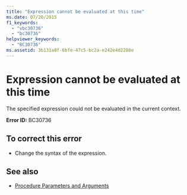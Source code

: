 ```yaml
---
title: "Expression cannot be evaluated at this time"
ms.date: 07/20/2015
f1_keywords: 
  - "vbc30736"
  - "bc30736"
helpviewer_keywords: 
  - "BC30736"
ms.assetid: 3b131a8f-6bfe-47c5-bc2a-e242e4d2288e
---
```

# Expression cannot be evaluated at this time
The specified expression could not be evaluated in the current context.  
  
 **Error ID:** BC30736  
  
## To correct this error  
  
- Change the syntax of the expression.  
  
## See also

- [Procedure Parameters and Arguments](../../visual-basic/programming-guide/language-features/procedures/procedure-parameters-and-arguments.md)
